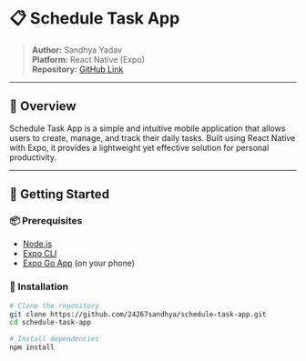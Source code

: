 # 📋 Schedule Task App

> **Author:** Sandhya Yadav  
> **Platform:** React Native (Expo)  
> **Repository:** [GitHub Link](https://github.com/24267sandhya/schedule-task-app)

---

## 🧠 Overview

Schedule Task App is a simple and intuitive mobile application that allows users to create, manage, and track their daily tasks. Built using React Native with Expo, it provides a lightweight yet effective solution for personal productivity.

---

## 🚀 Getting Started

### 📦 Prerequisites

- [Node.js](https://nodejs.org/)
- [Expo CLI](https://docs.expo.dev/get-started/installation/)
- [Expo Go App](https://expo.dev/client) (on your phone)

### 🔧 Installation

```bash
# Clone the repository
git clone https://github.com/24267sandhya/schedule-task-app.git
cd schedule-task-app

# Install dependencies
npm install
